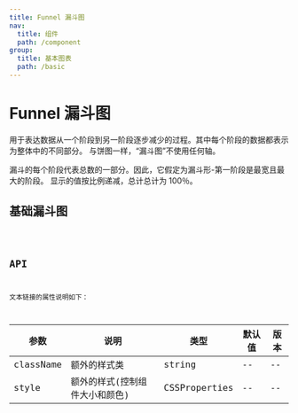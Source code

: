 ```yaml
---
title: Funnel 漏斗图
nav:
  title: 组件
  path: /component
group:
  title: 基本图表
  path: /basic
---
```


# Funnel 漏斗图

用于表达数据从一个阶段到另一阶段逐步减少的过程。其中每个阶段的数据都表示为整体中的不同部分。 与饼图一样，“漏斗图”不使用任何轴。

漏斗的每个阶段代表总数的一部分。因此，它假定为漏斗形-第一阶段是最宽且最大的阶段。 显示的值按比例递减，总计总计为 100％。

## 基础漏斗图

<code src="./demo/simple.tsx" />

## API

文本链接的属性说明如下：

| 参数      | 说明                           | 类型          | 默认值 | 版本 |
| --------- | ------------------------------ | ------------- | ------ | ---- |
| className | 额外的样式类                   | string        | --     | --   |
| style     | 额外的样式(控制组件大小和颜色) | CSSProperties | --     | --   |
